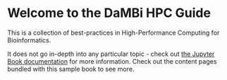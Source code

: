 # Welcome to the DaMBi HPC Guide

This is a collection of best-practices in High-Performance Computing for Bioinformatics. 


It does not go in-depth into any particular topic - check out [the Jupyter Book documentation](https://jupyterbook.org) for more information.
Check out the content pages bundled with this sample book to see more.

```{tableofcontents}
```